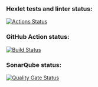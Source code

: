 ### Hexlet tests and linter status:
[![Actions Status](https://github.com/Skier54/java-project-99/actions/workflows/hexlet-check.yml/badge.svg)](https://github.com/Skier54/java-project-99/actions)
### GitHub Action status:
[![Build Status](https://github.com/Skier54/java-project-99/actions/workflows/build.yml/badge.svg)](https://github.com/Skier54/java-project-99/actions/workflows/build.yml)
### SonarQube status:
[![Quality Gate Status](https://sonarcloud.io/api/project_badges/measure?project=Skier54_java-project-99&metric=alert_status)](https://sonarcloud.io/summary/new_code?id=Skier54_java-project-99)
